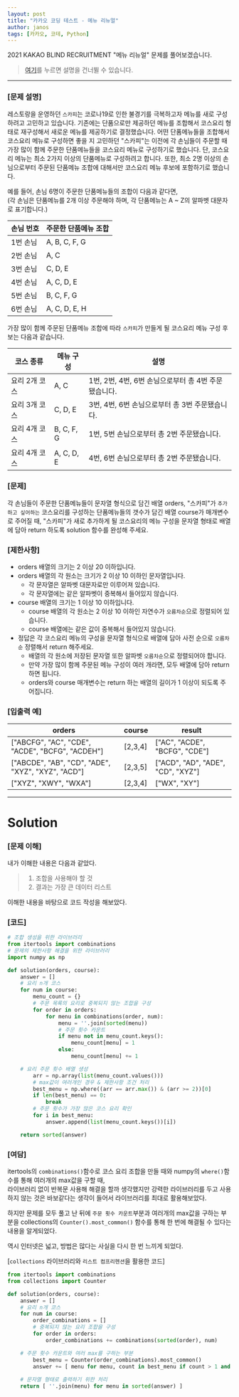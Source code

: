 ```yaml
---
layout: post
title: "카카오 코딩 테스트 - 메뉴 리뉴얼"
author: janos
tags: [카카오, 코테, Python]
---
```


2021 KAKAO BLIND RECRUITMENT "메뉴 리뉴얼" 문제를 풀어보겠습니다.

> [여기](#solution)를 누르면 설명을 건너뛸 수 있습니다.

---

### [문제 설명]

레스토랑을 운영하던 `스카피`는 코로나19로 인한 불경기를 극복하고자 메뉴를 새로 구성하려고 고민하고 있습니다.
기존에는 단품으로만 제공하던 메뉴를 조합해서 코스요리 형태로 재구성해서 새로운 메뉴를 제공하기로 결정했습니다. 어떤 단품메뉴들을 조합해서 코스요리 메뉴로 구성하면 좋을 지 고민하던 "스카피"는 이전에 각 손님들이 주문할 때 가장 많이 함께 주문한 단품메뉴들을 코스요리 메뉴로 구성하기로 했습니다.
단, 코스요리 메뉴는 최소 2가지 이상의 단품메뉴로 구성하려고 합니다. 또한, 최소 2명 이상의 손님으로부터 주문된 단품메뉴 조합에 대해서만 코스요리 메뉴 후보에 포함하기로 했습니다.

예를 들어, 손님 6명이 주문한 단품메뉴들의 조합이 다음과 같다면,  
(각 손님은 단품메뉴를 2개 이상 주문해야 하며, 각 단품메뉴는 A ~ Z의 알파벳 대문자로 표기합니다.)

손님 번호 | 주문한 단품메뉴 조합
--------- | -------------------
1번 손님 | A, B, C, F, G
2번 손님 | A, C
3번 손님 | C, D, E
4번 손님 | A, C, D, E
5번 손님 | B, C, F, G
6번 손님 | A, C, D, E, H

가장 많이 함께 주문된 단품메뉴 조합에 따라 `스카피`가 만들게 될 코스요리 메뉴 구성 후보는 다음과 같습니다.

코스 종류 | 메뉴 구성 | 설명
-------- | --------- | ------
요리 2개 코스 | A, C | 1번, 2번, 4번, 6번 손님으로부터 총 4번 주문됐습니다.
요리 3개 코스 | C, D, E | 3번, 4번, 6번 손님으로부터 총 3번 주문됐습니다.
요리 4개 코스 | B, C, F, G | 1번, 5번 손님으로부터 총 2번 주문됐습니다.
요리 4개 코스 | A, C, D, E | 4번, 6번 손님으로부터 총 2번 주문됐습니다.

### [문제]

각 손님들이 주문한 단품메뉴들이 문자열 형식으로 담긴 배열 orders, "스카피"가 `추가하고 싶어하는` 코스요리를 구성하는 단품메뉴들의 갯수가 담긴 배열 course가 매개변수로 주어질 때, "스카피"가 새로 추가하게 될 코스요리의 메뉴 구성을 문자열 형태로 배열에 담아 return 하도록 solution 함수를 완성해 주세요.

### [제한사항]

- orders 배열의 크기는 2 이상 20 이하입니다.
- orders 배열의 각 원소는 크기가 2 이상 10 이하인 문자열입니다.
	- 각 문자열은 알파벳 대문자로만 이루어져 있습니다.
	- 각 문자열에는 같은 알파벳이 중복해서 들어있지 않습니다.
- course 배열의 크기는 1 이상 10 이하입니다.
	- course 배열의 각 원소는 2 이상 10 이하인 자연수가 `오름차순`으로 정렬되어 있습니다.
	- course 배열에는 같은 값이 중복해서 들어있지 않습니다.
- 정답은 각 코스요리 메뉴의 구성을 문자열 형식으로 배열에 담아 사전 순으로 `오름차순` 정렬해서 return 해주세요.
	- 배열의 각 원소에 저장된 문자열 또한 알파벳 `오름차순`으로 정렬되어야 합니다.
	- 만약 가장 많이 함께 주문된 메뉴 구성이 여러 개라면, 모두 배열에 담아 return 하면 됩니다.
	- orders와 course 매개변수는 return 하는 배열의 길이가 1 이상이 되도록 주어집니다.


### [입출력 예]

orders	| course | result
------ | ------ | ------
["ABCFG", "AC", "CDE", "ACDE", "BCFG", "ACDEH"] |	[2,3,4]	| ["AC", "ACDE", "BCFG", "CDE"]
["ABCDE", "AB", "CD", "ADE", "XYZ", "XYZ", "ACD"] | 	[2,3,5]	| ["ACD", "AD", "ADE", "CD", "XYZ"]
["XYZ", "XWY", "WXA"]	| [2,3,4]	| ["WX", "XY"]

---

# Solution

### [문제 이해]

내가 이해한 내용은 다음과 같았다.
> 1. 조합을 사용해야 할 것
> 2. 결과는 가장 큰 데이터 리스트

이해한 내용을 바탕으로 코드 작성을 해보았다.

### [코드]

```python
# 조합 생성을 위한 라이브러리
from itertools import combinations
# 문제의 제한사항 해결을 위한 라이브러리
import numpy as np

def solution(orders, course):
    answer = []
    # 요리 n개 코스
    for num in course:
        menu_count = {}
        # 주문 목록의 요리로 중복되지 않는 조합을 구성
        for order in orders:
            for menu in combinations(order, num):
                menu = ''.join(sorted(menu))
                # 주문 횟수 카운트
                if menu not in menu_count.keys():
                    menu_count[menu] = 1
                else:
                    menu_count[menu] += 1

	# 요리 주문 횟수 배열 생성
        arr = np.array(list(menu_count.values()))
        # max값이 여러개인 경우 & 제한사항 조건 처리
        best_menu = np.where((arr == arr.max()) & (arr >= 2))[0]
        if len(best_menu) == 0:
            break
        # 주문 횟수가 가장 많은 코스 요리 확인
        for i in best_menu:
            answer.append(list(menu_count.keys())[i])

    return sorted(answer)
```

### [여담]

itertools의 `combinations()`함수로 코스 요리 조합을 만들 때와  numpy의 `where()`함수를 통해 여러개의 max값을 구할 때,  
라이브러리 없이 반복문 사용해 해결을 할까 생각했지만 강력한 라이브러리를 두고 사용하지 않는 것은 바보같다는 생각이 들어서 라이브러리를 최대로 활용해보았다.

하지만 문제를 모두 풀고 난 뒤에 `주문 횟수 카운트`부분과 여러개의 max값을 구하는 부분을 collections의 `Counter().most_common()` 함수를 통해 한 번에 해결될 수 있다는 내용을 알게되었다.

역시 인터넷은 넓고, 방법은 많다는 사실을 다시 한 번 느끼게 되었다.

[`collections` 라이브러리와 `리스트 컴프리헨션`을 활용한 코드]

```python
from itertools import combinations
from collections import Counter

def solution(orders, course):
    answer = []
    # 요리 n개 코스
    for num in course:
        order_combinations = []
        # 중복되지 않는 요리 조합을 구성
        for order in orders:
            order_combinations += combinations(sorted(order), num)

	# 주문 횟수 카운트와 여러 max를 구하는 부분
        best_menu = Counter(order_combinations).most_common()
        answer += [ menu for menu, count in best_menu if count > 1 and count == best_menu[0][1] ]
        
    # 문자열 형태로 출력하기 위한 처리
    return [ ''.join(menu) for menu in sorted(answer) ]
```
